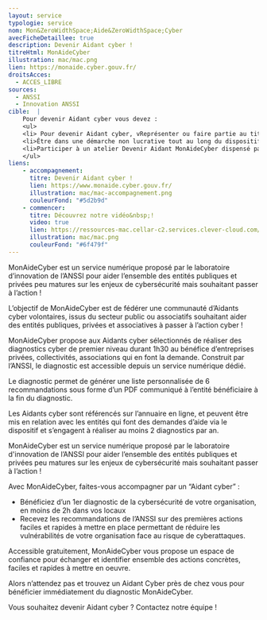 ```yaml
---
layout: service
typologie: service
nom: Mon&ZeroWidthSpace;Aide&ZeroWidthSpace;Cyber
avecFicheDetaillee: true
description: Devenir Aidant cyber !
titreHtml: MonAideCyber
illustration: mac/mac.png
lien: https://monaide.cyber.gouv.fr/
droitsAcces:
  - ACCES_LIBRE
sources:
  - ANSSI
  - Innovation ANSSI
cible:  |
    Pour devenir Aidant cyber vous devez : 
    <ul>
    <li> Pour devenir Aidant cyber, vReprésenter ou faire partie au titre de son activité professionnelle ou associative d’un service de l’État, d’une administration, d’une réserve citoyenne ou d’une entité morale à but non lucratif</li>
    <li>Être dans une démarche non lucrative tout au long du dispositif
    <li>Participer à un atelier Devenir Aidant MonAideCyber dispensé par l’ANSSI</li>
    </ul>
liens:
    - accompagnement:   
      titre: Devenir Aidant cyber !
      lien: https://www.monaide.cyber.gouv.fr/
      illustration: mac/mac-accompagnement.png
      couleurFond: "#5d2b9d"
    - commencer:
      titre: Découvrez notre vidéo&nbsp;!
      video: true
      lien: https://ressources-mac.cellar-c2.services.clever-cloud.com/Video_MAC.mp4
      illustration: mac/mac.png
      couleurFond: "#6f479f"
---
```

MonAideCyber est un service numérique proposé par le laboratoire d’innovation de l’ANSSI pour aider l’ensemble des entités publiques et privées peu matures sur les enjeux de cybersécurité mais souhaitant passer à l’action !

L’objectif de MonAideCyber est de fédérer une communauté d’Aidants cyber volontaires, issus du secteur public ou associatifs souhaitant aider des entités publiques, privées et associatives à passer à l’action cyber !

MonAideCyber propose aux Aidants cyber sélectionnés de réaliser des diagnostics cyber de premier niveau durant 1h30 au bénéfice d’entreprises privées, collectivités, associations qui en font la demande. Construit par l’ANSSI, le diagnostic est accessible depuis un service numérique dédié.

Le diagnostic permet de générer une liste personnalisée de 6 recommandations sous forme d’un PDF communiqué à l’entité bénéficiaire à la fin du diagnostic.

Les Aidants cyber sont référencés sur l’annuaire en ligne, et peuvent être mis en relation avec les entités qui font des demandes d’aide via le dispositif et s’engagent à réaliser au moins 2 diagnostics par an.

MonAideCyber est un service numérique proposé par le laboratoire d'innovation de l’ANSSI pour aider l’ensemble des entités publiques et privées peu matures sur les enjeux de cybersécurité mais souhaitant passer à l’action&nbsp;!

Avec MonAideCyber, faites-vous accompagner par un “Aidant cyber” :
<ul>
  <li> Bénéficiez d’un 1er diagnostic de la cybersécurité de votre organisation, en moins de 2h dans vos locaux </li>
  <li>Recevez les recommandations de l’ANSSI sur des premières actions faciles et rapides à mettre en place permettant de réduire les vulnérabilités de votre organisation face au risque de cyberattaques.</li>
</ul>

Accessible gratuitement, MonAideCyber vous propose un espace de confiance pour échanger et identifier ensemble des actions concrètes, faciles et rapides à mettre en oeuvre.

Alors n’attendez pas et trouvez un Aidant Cyber près de chez vous pour bénéficier immédiatement du diagnostic MonAideCyber.

Vous souhaitez devenir Aidant cyber&nbsp;? Contactez notre équipe&nbsp;!
